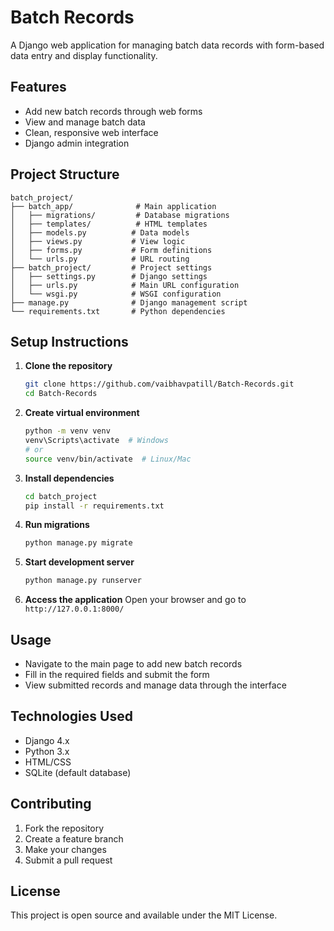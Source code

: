 # Batch Records

A Django web application for managing batch data records with form-based data entry and display functionality.

## Features

- Add new batch records through web forms
- View and manage batch data
- Clean, responsive web interface
- Django admin integration

## Project Structure

```
batch_project/
├── batch_app/              # Main application
│   ├── migrations/         # Database migrations
│   ├── templates/          # HTML templates
│   ├── models.py          # Data models
│   ├── views.py           # View logic
│   ├── forms.py           # Form definitions
│   └── urls.py            # URL routing
├── batch_project/         # Project settings
│   ├── settings.py        # Django settings
│   ├── urls.py            # Main URL configuration
│   └── wsgi.py            # WSGI configuration
├── manage.py              # Django management script
└── requirements.txt       # Python dependencies
```

## Setup Instructions

1. **Clone the repository**
   ```bash
   git clone https://github.com/vaibhavpatill/Batch-Records.git
   cd Batch-Records
   ```

2. **Create virtual environment**
   ```bash
   python -m venv venv
   venv\Scripts\activate  # Windows
   # or
   source venv/bin/activate  # Linux/Mac
   ```

3. **Install dependencies**
   ```bash
   cd batch_project
   pip install -r requirements.txt
   ```

4. **Run migrations**
   ```bash
   python manage.py migrate
   ```

5. **Start development server**
   ```bash
   python manage.py runserver
   ```

6. **Access the application**
   Open your browser and go to `http://127.0.0.1:8000/`

## Usage

- Navigate to the main page to add new batch records
- Fill in the required fields and submit the form
- View submitted records and manage data through the interface

## Technologies Used

- Django 4.x
- Python 3.x
- HTML/CSS
- SQLite (default database)

## Contributing

1. Fork the repository
2. Create a feature branch
3. Make your changes
4. Submit a pull request

## License

This project is open source and available under the MIT License.